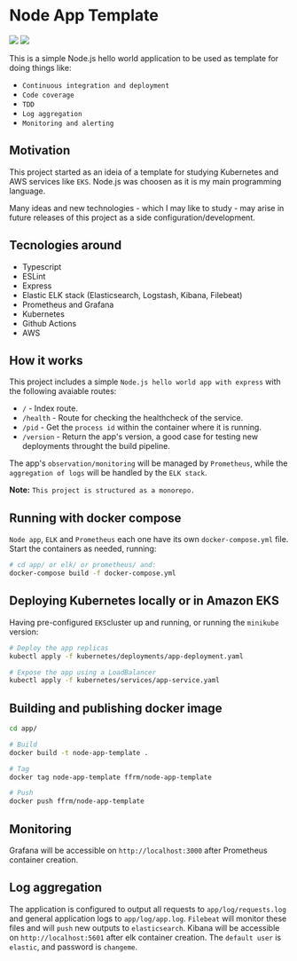 # Node App Template
<img src="https://github.com/ffrm/node-app-template/workflows/Build/badge.svg" />

<img src="https://raw.githubusercontent.com/ffrm/node-app-template/master/app/coverage/coverage.svg" />

This is a simple Node.js hello world application to be used as template for doing things like:

- `Continuous integration and deployment`
- `Code coverage`
- `TDD`
- `Log aggregation`
- `Monitoring and alerting`

## Motivation
This project started as an ideia of a template for studying Kubernetes and AWS services like `EKS`. Node.js was choosen as it is my main programming language.

Many ideas and new technologies - which I may like to study - may arise in future releases of this project as a side configuration/development.

## Tecnologies around
- Typescript
- ESLint
- Express
- Elastic ELK stack (Elasticsearch, Logstash, Kibana, Filebeat)
- Prometheus and Grafana
- Kubernetes
- Github Actions
- AWS

## How it works
This project includes a simple `Node.js hello world app with express` with the following avaiable routes:

- `/` - Index route.
- `/health` - Route for checking the healthcheck of the service.
- `/pid` - Get the `process id` within the container where it is running.
- `/version` - Return the app's version, a good case for testing new deployments throught the build pipeline.

The app's `observation/monitoring` will be managed by `Prometheus`, while the `aggregation of logs` will be handled by the `ELK stack`.

<b>Note:</b> `This project is structured as a monorepo.`

## Running with docker compose

`Node app`, `ELK` and `Prometheus` each one have its own `docker-compose.yml` file. Start the containers as needed, running:

```bash
# cd app/ or elk/ or prometheus/ and:
docker-compose build -f docker-compose.yml
```

## Deploying Kubernetes locally or in Amazon EKS
Having pre-configured `EKS`cluster up and running, or running the `minikube` version:

```bash
# Deploy the app replicas
kubectl apply -f kubernetes/deployments/app-deployment.yaml

# Expose the app using a LoadBalancer
kubectl apply -f kubernetes/services/app-service.yaml
```

## Building and publishing docker image
```bash
cd app/

# Build
docker build -t node-app-template .

# Tag
docker tag node-app-template ffrm/node-app-template

# Push
docker push ffrm/node-app-template
```

## Monitoring
Grafana will be accessible on `http://localhost:3000` after Prometheus container creation.

## Log aggregation
The application is configured to output all requests to `app/log/requests.log` and general application logs to `app/log/app.log`. `Filebeat` will monitor these files and will `push` new outputs to `elasticsearch`. Kibana will be accessible on `http://localhost:5601` after elk container creation. The `default user` is `elastic`, and password is `changeme`.
